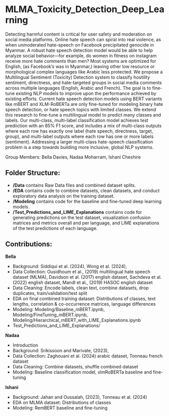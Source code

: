 # MLMA_Toxicity_Detection_Deep_Learning

Detecting harmful content is critical for user safety and moderation on social media platforms. Online hate speech can spiral into real violence, as when unmoderated hate-speech on Facebook precipitated genocide in Myanmar. A robust hate speech detection model would be able to help analyze social behavior—for example, do women in fitness on instagram receive more hate comments than men? Most systems are optimized for English, (as Facebook’s was in Myanmar,) leaving other low resource or morphological complex languages like Arabic less protected. We propose a Multilingual Sentiment (Toxicity) Detection system to classify hostility sentiment, directness, and hate-targeted groups in social media comments across multiple languages (English, Arabic and French). The goal is to fine-tune existing NLP models to improve upon the performance achieved by existing efforts. Current hate speech detection models using BERT variants like mBERT and XLM-RoBERTa are only fine-tuned for modeling binary hate speech detection, or hate speech topics with limited classes. We extend this research to fine-tune a multilingual model to predict many classes and labels. Our multi-class, multi-label classification model achieves test prediiction with an 85% F1 score, and includes a mix of multi-class outputs where each row has exactly one label (hate speech, directness, target, group), and multi-label outputs where each row has one or more labels (sentiment). Addressing a larger multi-class hate-speech classification problem is a step towards building more inclusive, global NLP systems.

Group Members: Bella Davies, Nadaa Moharram, Ishani Cheshire

## Folder Structure:
- **/Data** contains Raw Data files and combined dataset splits.
- **/EDA** contains code to combine datasets, clean datasets, and conduct exploratory data analysis on the training dataset.
- **/Modeling** contains code for the baseline and fine-tuned deep learning models.
- **/Test_Predictions_and_LIME_Explanations** contains code for generating predictions on the test dataset, visualization confusion matrices and metrics overall and per language, and LIME explanations of the test predictions of each language.

## Contributions:
**Bella**
- Background: Siddiqui et al. (2024), Wong et al. (2024), 
- Data Collection: Ousidhoum et al., (2019) multilingual hate speech dataset (MLMA), Davidson et al. (2017) english dataset, Sachdeva et al. (2022) english dataset, Mandl et al., (2019) HASOC english dataset 
- Data Cleaning: Encode labels, clean text, combine datasets, drop duplicates, train/validation/test split 
- EDA on final combined training dataset: Distributions of classes, text lengths, correlation & co-occurrence matrices, language differences
- Modeling: Modeling/Baseline_mBERT.ipynb, Modeling/FineTuning_mBERT.ipynb, Modeling/Hierarchical_mBERT_with_LIME_Explanations.ipynb
- Test_Predictions_and_LIME_Explanations/

**Nadaa**
- Introduction
- Background: Srikissoon and Marivate, (2023),
- Data Collection: Zaghouani et al. (2024) arabic dataset, Tonneau french dataset
- Data Cleaning: Combine datasets, shuffle combined dataset
- Modeling: Baseline classification model, xlmRoBERTa baseline and fine-tuning

**Ishani**
- Background:  Jahan and Oussalah, (2023), Tonneau et al. (2024) 
- EDA on MLMA dataset: Distributions of classes
- Modeling: RemBERT baseline and fine-tuning
